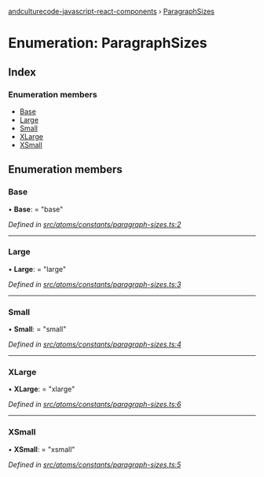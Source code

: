 [andculturecode-javascript-react-components](../README.md) › [ParagraphSizes](paragraphsizes.md)

# Enumeration: ParagraphSizes

## Index

### Enumeration members

* [Base](paragraphsizes.md#base)
* [Large](paragraphsizes.md#large)
* [Small](paragraphsizes.md#small)
* [XLarge](paragraphsizes.md#xlarge)
* [XSmall](paragraphsizes.md#xsmall)

## Enumeration members

###  Base

• **Base**: = "base"

*Defined in [src/atoms/constants/paragraph-sizes.ts:2](https://github.com/AndcultureCode/AndcultureCode.JavaScript.React.Components/blob/1237fb1/src/atoms/constants/paragraph-sizes.ts#L2)*

___

###  Large

• **Large**: = "large"

*Defined in [src/atoms/constants/paragraph-sizes.ts:3](https://github.com/AndcultureCode/AndcultureCode.JavaScript.React.Components/blob/1237fb1/src/atoms/constants/paragraph-sizes.ts#L3)*

___

###  Small

• **Small**: = "small"

*Defined in [src/atoms/constants/paragraph-sizes.ts:4](https://github.com/AndcultureCode/AndcultureCode.JavaScript.React.Components/blob/1237fb1/src/atoms/constants/paragraph-sizes.ts#L4)*

___

###  XLarge

• **XLarge**: = "xlarge"

*Defined in [src/atoms/constants/paragraph-sizes.ts:6](https://github.com/AndcultureCode/AndcultureCode.JavaScript.React.Components/blob/1237fb1/src/atoms/constants/paragraph-sizes.ts#L6)*

___

###  XSmall

• **XSmall**: = "xsmall"

*Defined in [src/atoms/constants/paragraph-sizes.ts:5](https://github.com/AndcultureCode/AndcultureCode.JavaScript.React.Components/blob/1237fb1/src/atoms/constants/paragraph-sizes.ts#L5)*
